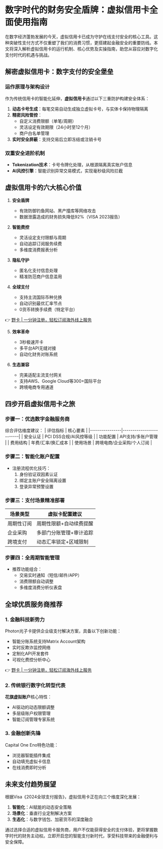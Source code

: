 # 数字时代的财务安全盾牌：虚拟信用卡全面使用指南

在数字经济蓬勃发展的今天，虚拟信用卡已成为守护在线支付安全的核心工具。这种突破性支付方式不仅重塑了我们的消费习惯，更搭建起金融安全的重要防线。本文将深入解析虚拟信用卡的运行机制、核心优势及实操指南，助您从容应对数字化支付时代的机遇与挑战。

## 解密虚拟信用卡：数字支付的安全堡垒

### 运作原理与架构设计
作为传统信用卡的智能化延伸，**虚拟信用卡**通过以下三重防护构建安全体系：
1. **动态卡号生成**：每笔交易自动生成独立虚拟卡号，与实体卡保持物理隔离
2. **精密风险管控**：
   - 自定义消费限额（单笔/周期）
   - 灵活设定有效期限（24小时至12个月）
   - 商户白名单管理
3. **实时安全屏蔽**：支持交易后立即冻结或注销卡号

### 双重安全进阶机制
- **Tokenization技术**：卡号令牌化处理，从根源隔离真实账户信息
- **AI风控引擎**：智能识别异常交易模式，实现毫秒级风险拦截

## 虚拟信用卡的六大核心价值

1. **安全盾牌**
   - 有效防御钓鱼网站、黑产撞库等网络攻击
   - 数据泄露造成的财务损失降低92%（VISA 2023报告）

2. **智能费控**
   - 灵活设定支付限额与周期
   - 自动追踪订阅服务续费
   - 多维度消费报表分析

3. **隐私守护**
   - 匿名化支付信息处理
   - 精准防范商户信息滥用

4. **全球支付**
   - 支持主流国际币种兑换
   - 自动识别最优汇率节点
   - 0货币转换手续费（特定平台）

👉 [野卡 | 一分钟注册，轻松订阅海外线上服务](https://bbtdd.com/yeka)

5. **效率革命**
   - 3秒极速开卡
   - 多平台API无缝对接
   - 自动化财务对账系统

6. **生态兼容**
   - 完美适配主流支付网关
   - 支持AWS、Google Cloud等300+国际平台
   - 跨境电商专用通道

## 四步开启虚拟信用卡之旅

### 步骤一：优选数字金融服务商
综合评估维度建议：
| 评估指标       | 核心要素                  |
|----------------|-------------------------|
| 安全认证       | PCI DSS合规/AI风控等级  |
| 功能配置       | API支持/多账户管理       |
| 费用结构       | 年费/汇率/换汇成本       |
| 使用场景       | 跨境电商/企业采购/个人订阅 |

### 步骤二：智能化账户配置
- 注册流程优化技巧：
  1. 身份验证双因素认证
  2. 绑定主账户安全隔离设置
  3. 登录异常预警设置

### 步骤三：支付场景精准部署
| 场景类型       | 虚拟卡配置建议           |
|----------------|-------------------------|
| 周期性订阅     | 周期性限额+自动续费提醒  |
| 企业采购       | 多部门分账管理+审计追踪  |
| 跨境支付       | 动态汇率锁定+区域限制    |

### 步骤四：全周期智能管理
- 推荐功能组合：
  - 交易实时通知（短信/邮件/APP）
  - 消费限额自动调整
  - 多维度消费分析仪表盘

## 全球优质服务商推荐

### 1. 金融科技新势力
Photon光子卡提供企业级支付解决方案，具备以下创新功能：
- 智能分账系统支持Matrix Account架构
- 实时反欺诈监控网络
- 定制化API开发套件
- 可视化费控分析中心

👉 [野卡 | 一分钟注册，轻松订阅海外线上服务](https://bbtdd.com/yeka)

### 2. 传统银行数字化转型代表
**花旗虚拟账户**核心特性：
- AI驱动的动态限额调整
- 多层级账户权限管理
- 智能订阅管理专家系统

### 3. 金融创新先锋
Capital One Eno特色功能：
- 浏览器智能插件集成
- 自动填充虚拟卡信息
- 在线消费即时分析

## 未来支付趋势展望
根据Visa《2024全球支付报告》，虚拟信用卡正在向三个维度深化发展：
1. **智能化**：AI赋能的动态安全策略
2. **场景化**：垂直行业定制解决方案
3. **生态化**：与数字钱包、加密货币的深度融合

通过选择合适的虚拟信用卡服务商，用户不仅能获得安全的支付体验，更将掌握数字时代的财务主动权。立即开启您的智能支付新时代，享受科技带来的金融便利与安全保障。